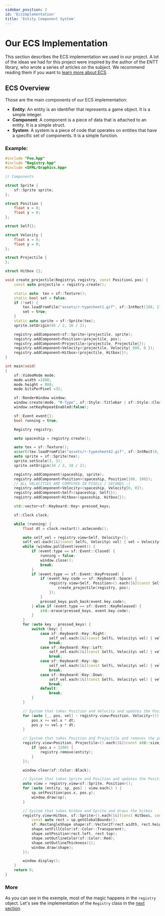 ```yaml
---
sidebar_position: 2
id: 'EcsImplementation'
title: 'Entity Component System'
---
```


# Our ECS Implementation

This section describes the ECS implementation we used in our project. A lot of the ideas we had for this project were inspired by the author of the ENTT library, who wrote a series of articles on the subject. We recommend reading them if you want to [learn more about ECS](https://skypjack.github.io).

## ECS Overview

Those are the main components of our ECS implementation:
- **Entity**: An entity is an identifier that represents a game object. It is a simple integer.
- **Component**: A component is a piece of data that is attached to an entity. It is a simple struct.
- **System**: A system is a piece of code that operates on entities that have a specific set of components. It is a simple function.

### Example:
    
```cpp
#include "Foo.hpp"
#include "Registry.hpp"
#include <SFML/Graphics.hpp>

// Components

struct Sprite {
    sf::Sprite sprite;
};

struct Position {
    float x = 0;
    float y = 0;
};

struct Self{};

struct Velocity {
    float x = 0;
    float y = 0;
};

struct Projectile {
};

struct Hitbox {};

void create_projectile(Registry& registry, const Position& pos) {
    const auto projectile = registry.create();

    static auto  tex = sf::Texture();
    static bool set = false;
    if (!set) {
        tex.loadFromFile("assets/r-typesheet1.gif", sf::IntRect(100, 170, 85, 16));
        set = true;
    }
    static auto sprite = sf::Sprite(tex);
    sprite.setOrigin(85 / 2, 16 / 2);

    registry.addComponent<sf::Sprite>(projectile, sprite);
    registry.addComponent<Position>(projectile, pos);
    registry.addComponent<Projectile>(projectile, Projectile{});
    registry.addComponent<Velocity>(projectile, Velocity{ 600, 0 });
    registry.addComponent<Hitbox>(projectile, Hitbox{});
}

int main(void)
{
    sf::VideoMode mode;
    mode.width =1600;
    mode.height = 800;
    mode.bitsPerPixel =32;

    sf::RenderWindow window;
    window.create(mode, "R-Type", sf::Style::Titlebar | sf::Style::Close);
    window.setKeyRepeatEnabled(false);

    sf::Event event{};
    bool running = true;

    Registry registry;

    auto spaceship = registry.create();

    auto tex = sf::Texture();
    assert(tex.loadFromFile("assets/r-typesheet42.gif", sf::IntRect(0, 0, 34, 18)) && "sprite doesnt exist");
    auto sprite = sf::Sprite(tex);
    sprite.setScale(3, 3);
    sprite.setOrigin(34 / 2, 18 / 2);

    registry.addComponent(spaceship, sprite);
    registry.addComponent<Position>(spaceship, Position{100, 100});
    // ALL VELOCITIES ARE COMPUTED IN PIXELS / SECONDS :)
    registry.addComponent<Velocity>(spaceship, Velocity{0, 0});
    registry.addComponent<Self>(spaceship, Self{});
    registry.addComponent<Hitbox>(spaceship, Hitbox{});

    std::vector<sf::Keyboard::Key> pressed_keys;

    sf::Clock clock;

    while (running) {
        float dt = clock.restart().asSeconds();

        auto self_vel = registry.view<Self, Velocity>();
        self_vel.each([&](const Self&, Velocity& vel) { vel = Velocity{0, 0}; });
        while (window.pollEvent(event)) {
            if (event.type == sf::Event::Closed) {
                running = false;
                window.close();
                break;
            }
            if (event.type == sf::Event::KeyPressed) {
                if (event.key.code == sf::Keyboard::Space) {
                    registry.view<Self, Position>().each([&](const Self&, const Position& pos) {
                        create_projectile(registry, pos);
                    });
                }
                pressed_keys.push_back(event.key.code);
            } else if (event.type == sf::Event::KeyReleased) {
                std::erase(pressed_keys, event.key.code);
            }
        }
        for (auto key : pressed_keys) {
            switch (key) {
                case sf::Keyboard::Key::Right:
                    self_vel.each([&](const Self&, Velocity& vel) { vel.x = 300; });
                    break;
                case sf::Keyboard::Key::Left:
                    self_vel.each([&](const Self&, Velocity& vel) { vel.x = -300; });
                    break;
                case sf::Keyboard::Key::Up:
                    self_vel.each([&](const Self&, Velocity& vel) { vel.y = -300; });
                    break;
                case sf::Keyboard::Key::Down:
                    self_vel.each([&](const Self&, Velocity& vel) { vel.y = 300; });
                    break;
                default:
                    break;
            }
        }

        // System that takes Position and Velocity and updates the Position
        for (auto [_, pos, vel] : registry.view<Position, Velocity>()) {
            pos.x += vel.x * dt;
            pos.y += vel.y * dt;
        }

        // System that takes Position and Projectile and removes the projectile if it goes out of bounds
        registry.view<Position, Projectile>().each([&](const std::size_t& entity, Position& pos, const Projectile&) {
            if (pos.x > 1200) {
                registry.remove(entity);
            }
        });

        window.clear(sf::Color::Black);

        // System that takes Sprite and Position and updates the Position and draws the sprite
        auto view = registry.view<sf::Sprite, Position>();
        for (auto [entity, sp, pos] : view.each() ) {
            sp.setPosition(pos.x, pos.y);
            window.draw(sp);
        }

        // System that takes Hitbox and Sprite and draws the hitbox
        registry.view<Hitbox, sf::Sprite>().each([&](const Hitbox&, const sf::Sprite& sp) {
            const auto rect = sp.getGlobalBounds();
            sf::RectangleShape shape(sf::Vector2f(rect.width, rect.height));
            shape.setFillColor(sf::Color::Transparent);
            shape.setPosition(rect.left, rect.top);
            shape.setOutlineColor(sf::Color::Red);
            shape.setOutlineThickness(1);
            window.draw(shape);
        });

        window.display();
    }
    return 0;
}
```

### More

As you can see in the exemple, most of the magic happens in the `registry` object. Let's see the implementation of the `Registry` class in the [next section](./ECS_implementation).